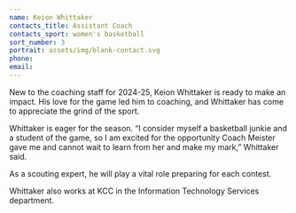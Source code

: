 ```yaml
---
name: Keion Whittaker
contacts_title: Assistant Coach
contacts_sport: women's basketball
sort_number: 3
portrait: assets/img/blank-contact.svg
phone:
email:
---
```

New to the coaching staff for 2024-25, Keion Whittaker is ready to make an impact. His love for the game led him to coaching, and Whittaker has come to appreciate the grind of the sport.

Whittaker is eager for the season. &ldquo;I consider myself a basketball junkie and a student of the game, so I am excited for the opportunity Coach Meister gave me and cannot wait to learn from her and make my mark,&rdquo; Whittaker said.

As a scouting expert, he will play a vital role preparing for each contest.

Whittaker also works at KCC in the Information Technology Services department.


